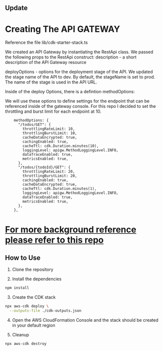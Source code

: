 ## Update

# Creating The API GATEWAY

Reference the file lib/cdk-starter-stack.ts

We created an API Gateway by instantiating the RestApi class.
We passed the following props to the RestApi construct:
description - a short description of the API Gateway resource

deployOptions - options for the deployment stage of the API. We updated the stage name of the API to dev. By default, the stageName is set to prod. The name of the stage is used in the API URL.

Inside of the deploy Options, there is a defintion methodOptions:

We will use these options to define settings for the endpoint that can be referenced inside of the gateway console.
For this repo I decided to set the throttling and burst limit for each endpoint at 10.

        methodOptions: {
          "/todos/GET": {
            throttlingRateLimit: 10,
            throttlingBurstLimit: 10,
            cacheDataEncrypted: true,
            cachingEnabled: true,
            cacheTtl: cdk.Duration.minutes(10),
            loggingLevel: apigw.MethodLoggingLevel.INFO,
            dataTraceEnabled: true,
            metricsEnabled: true,
          },
          "/todos/{todoId}/GET": {
            throttlingRateLimit: 20,
            throttlingBurstLimit: 20,
            cachingEnabled: true,
            cacheDataEncrypted: true,
            cacheTtl: cdk.Duration.minutes(1),
            loggingLevel: apigw.MethodLoggingLevel.INFO,
            dataTraceEnabled: true,
            metricsEnabled: true,
          },
        },

# [For more background reference please refer to this repo](https://github.com/bobbyhadz/aws-cdk-api-gateway-example)

## How to Use

1. Clone the repository

2. Install the dependencies

```bash
npm install
```

3. Create the CDK stack

```bash
npx aws-cdk deploy \
  --outputs-file ./cdk-outputs.json
```

4. Open the AWS CloudFormation Console and the stack should be created in your
   default region

5. Cleanup

```bash
npx aws-cdk destroy
```
